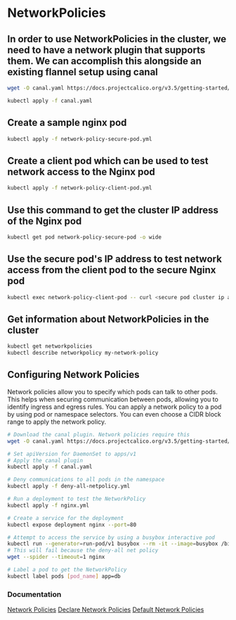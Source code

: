 # NetworkPolicies

## In order to use NetworkPolicies in the cluster, we need to have a network plugin that supports them. We can accomplish this alongside an existing flannel setup using canal

```bash
wget -O canal.yaml https://docs.projectcalico.org/v3.5/getting-started/kubernetes/installation/hosted/canal/canal.yaml

kubectl apply -f canal.yaml
```

## Create a sample nginx pod

```bash
kubectl apply -f network-policy-secure-pod.yml
```

## Create a client pod which can be used to test network access to the Nginx pod

```bash
kubectl apply -f network-policy-client-pod.yml
```

## Use this command to get the cluster IP address of the Nginx pod

```bash
kubectl get pod network-policy-secure-pod -o wide
```

## Use the secure pod's IP address to test network access from the client pod to the secure Nginx pod

```bash
kubectl exec network-policy-client-pod -- curl <secure pod cluster ip address>
```

## Get information about NetworkPolicies in the cluster

```bash
kubectl get networkpolicies
kubectl describe networkpolicy my-network-policy
```

## Configuring Network Policies

Network policies allow you to specify which pods can talk to other pods. This helps when securing communication between pods, allowing you to identify ingress and egress rules. You can apply a network policy to a pod by using pod or namespace selectors. You can even choose a CIDR block range to apply the network policy.

```sh
# Download the canal plugin. Network policies require this
wget -O canal.yaml https://docs.projectcalico.org/v3.5/getting-started/kubernetes/installation/hosted/canal/canal.yaml

# Set apiVersion for DaemonSet to apps/v1
# Apply the canal plugin
kubectl apply -f canal.yaml

# Deny communications to all pods in the namespace
kubectl apply -f deny-all-netpolicy.yml

# Run a deployment to test the NetworkPolicy
kubectl apply -f nginx.yml

# Create a service for the deployment
kubectl expose deployment nginx --port=80

# Attempt to access the service by using a busybox interactive pod
kubectl run --generator=run-pod/v1 busybox --rm -it --image=busybox /bin/sh
# This will fail because the deny-all net policy
wget --spider --timeout=1 nginx

# Label a pod to get the NetworkPolicy
kubectl label pods [pod_name] app=db
```

### Documentation

[Network Policies](https://kubernetes.io/docs/concepts/services-networking/network-policies/)
[Declare Network Policies](https://kubernetes.io/docs/tasks/administer-cluster/declare-network-policy/)
[Default Network Policies](https://kubernetes.io/docs/concepts/services-networking/network-policies/#default-policies)
